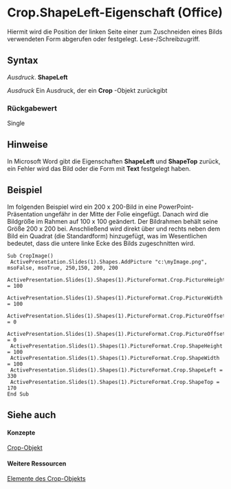 
# Crop.ShapeLeft-Eigenschaft (Office)

Hiermit wird die Position der linken Seite einer zum Zuschneiden eines Bilds verwendeten Form abgerufen oder festgelegt. Lese-/Schreibzugriff.


## Syntax

 _Ausdruck_. **ShapeLeft**

 _Ausdruck_ Ein Ausdruck, der ein **Crop** -Objekt zurückgibt


### Rückgabewert

Single


## Hinweise

In Microsoft Word gibt die Eigenschaften  **ShapeLeft** und **ShapeTop** zurück, ein Fehler wird das Bild oder die Form mit **Text** festgelegt haben.


## Beispiel

Im folgenden Beispiel wird ein 200 x 200-Bild in eine PowerPoint-Präsentation ungefähr in der Mitte der Folie eingefügt. Danach wird die Bildgröße im Rahmen auf 100 x 100 geändert. Der Bildrahmen behält seine Größe 200 x 200 bei. Anschließend wird direkt über und rechts neben dem Bild ein Quadrat (die Standardform) hinzugefügt, was im Wesentlichen bedeutet, dass die untere linke Ecke des Bilds zugeschnitten wird.


```
Sub CropImage() 
 ActivePresentation.Slides(1).Shapes.AddPicture "c:\myImage.png", msoFalse, msoTrue, 250,150, 200, 200 
 ActivePresentation.Slides(1).Shapes(1).PictureFormat.Crop.PictureHeight = 100 
 ActivePresentation.Slides(1).Shapes(1).PictureFormat.Crop.PictureWidth = 100 
 ActivePresentation.Slides(1).Shapes(1).PictureFormat.Crop.PictureOffsetX = 0 
 ActivePresentation.Slides(1).Shapes(1).PictureFormat.Crop.PictureOffsetY = 0 
 ActivePresentation.Slides(1).Shapes(1).PictureFormat.Crop.ShapeHeight = 100 
 ActivePresentation.Slides(1).Shapes(1).PictureFormat.Crop.ShapeWidth = 100 
 ActivePresentation.Slides(1).Shapes(1).PictureFormat.Crop.ShapeLeft = 330 
 ActivePresentation.Slides(1).Shapes(1).PictureFormat.Crop.ShapeTop = 170 
End Sub 

```


## Siehe auch


#### Konzepte


[Crop-Objekt](21ac150e-0a8f-c77b-717f-bf38fbced5a3.md)
#### Weitere Ressourcen


[Elemente des Crop-Objekts](http://msdn.microsoft.com/library/bd31aced-3364-657b-a5cd-1edf21d67029%28Office.15%29.aspx)